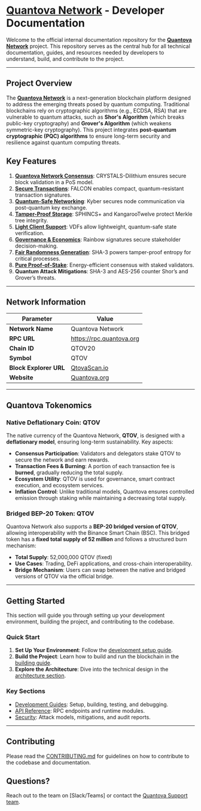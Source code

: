 # [Quantova Network](http://Quantova.org/) - Developer Documentation

Welcome to the official internal documentation repository for the [**Quantova Network**](#project-overview) project.
This repository serves as the central hub for all technical documentation, guides, and
resources needed by developers to understand, build, and contribute to the project.

---

## **Project Overview**

The [**Quantova Network**](http://Quantova.org/) is a next-generation blockchain platform designed to address the emerging threats posed by
quantum computing. Traditional blockchains rely on cryptographic algorithms (e.g., ECDSA, RSA) that are vulnerable to
quantum attacks, such as **Shor's Algorithm** (which breaks public-key cryptography) and
**Grover's Algorithm** (which weakens symmetric-key cryptography). This project integrates
**post-quantum cryptographic (PQC) algorithms** to ensure long-term security and resilience against quantum computing
threats.

## **Key Features**

1. [**Quantova Network Consensus**](https://github.com/Quantova/Quantova-network-docs/blob/main/2.0%20Core%20Blockchain%20Features/2.1%20consensus-mechanism.md): CRYSTALS-Dilithium ensures secure block validation in a PoS model.
2. [**Secure Transactions**](https://github.com/Quantova/Quantova-network-docs/blob/main/2.0%20Core%20Blockchain%20Features/2.2%20transaction-layer.md): FALCON enables compact, quantum-resistant transaction signatures.
3. [**Quantum-Safe Networking**](https://github.com/Quantova/Quantova-network-docs/blob/main/3.0%20Security%20Layers/3.2%20networking-layer.md): Kyber secures node communication via post-quantum key exchange.
4. [**Tamper-Proof Storage**](https://github.com/Quantova/Quantova-network-docs/blob/main/3.0%20Security%20Layers/3.3%20storage-and-state-management.md): SPHINCS+ and KangarooTwelve protect Merkle tree integrity.
5. [**Light Client Support**](https://github.com/Quantova/Quantova-network-docs/blob/main/4.0%20Supporting%20Features/4.1%20light-client-support.md): VDFs allow lightweight, quantum-safe state verification.
6. [**Governance & Economics**](https://github.com/Quantova/Quantova-network-docs/blob/main/5.0%20Governance%20and%20Economics/5.1%20governance.md): Rainbow signatures secure stakeholder decision-making.
7. [**Fair Randomness Generation**](https://github.com/Quantova/Quantova-network-docs/blob/main/4.0%20Supporting%20Features/4.2%20randomness-generation.md): SHA-3 powers tamper-proof entropy for critical processes.
8. [**Pure Proof-of-Stake**](https://github.com/Quantova/Quantova-network-docs/blob/main/5.0%20Governance%20and%20Economics/5.2%20pure-proof-of-stake.md): Energy-efficient consensus with staked validators.
9. **Quantum Attack Mitigations**: SHA-3 and AES-256 counter Shor’s and Grover’s threats.

---

## **Network Information**

| Parameter              | Value                            |
|------------------------|----------------------------------|
| **Network Name**       | Quantova Network                  |
| **RPC URL**            | https://rpc.quantova.org                        |
| **Chain ID**           | QTOV20                            |
| **Symbol**             | QTOV                              |
| **Block Explorer URL** | [QtovaScan.io](https://QtovaScan.io) |
| **Website**            | [Quantova.org](https://Quantova.org) |

---

## **Quantova Tokenomics**

### **Native Deflationary Coin: QTOV**

The native currency of the Quantova Network, **QTOV**, is designed with a **deflationary model**, ensuring long-term
sustainability. Key aspects:

- **Consensus Participation**: Validators and delegators stake QTOV to secure the network and earn rewards.
- **Transaction Fees & Burning**: A portion of each transaction fee is **burned**, gradually reducing the total supply.
- **Ecosystem Utility**: QTOV is used for governance, smart contract execution, and ecosystem services.
- **Inflation Control**: Unlike traditional models, Quantova ensures controlled emission through staking while
  maintaining a decreasing total supply.

### **Bridged BEP-20 Token: QTOV**

Quantova Network also supports a **BEP-20 bridged version of QTOV**, allowing interoperability with the Binance Smart
Chain (BSC).
This bridged token has a **fixed total supply of 52 million** and follows a structured burn mechanism:

- **Total Supply**: 52,000,000 QTOV (fixed)
- **Use Cases**: Trading, DeFi applications, and cross-chain interoperability.
- **Bridge Mechanism**: Users can swap between the native and bridged versions of QTOV via the official bridge.

---

## **Getting Started**

This section will guide you through setting up your development environment, building the project, and contributing to
the codebase.

### **Quick Start**

1. **Set Up Your Environment**: Follow the [development setup guide](/6.0%20Development/setup.md).
2. **Build the Project**: Learn how to build and run the blockchain in the [building guide](/6.0%20Development/building.md).
3. **Explore the Architecture**: Dive into the technical design in
   the [architecture section](/3.0%20Security%20Layers/).

### **Key Sections**

- [Development Guides](/6.0%20Development/): Setup, building, testing, and debugging.
- [API Reference](/api-reference/): RPC endpoints and runtime modules.
- [Security](/security/): Attack models, mitigations, and audit reports.

---

## **Contributing**

Please read the [CONTRIBUTING.md](/CONTRIBUTING.md) for guidelines on how to contribute to the codebase and
documentation.

## **Questions?**

Reach out to the team on [Slack/Teams] or contact the [Quantova Support team](mailto:info@Quantova.org).
